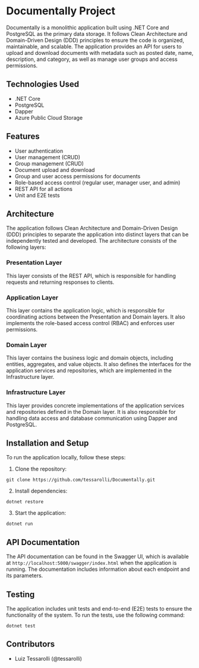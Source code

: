 # Documentally Project

Documentally is a monolithic application built using .NET Core and PostgreSQL as the primary data storage. 
It follows Clean Architecture and Domain-Driven Design (DDD) principles to ensure the code is organized, maintainable, and scalable. 
The application provides an API for users to upload and download documents with metadata such as posted date, name, description, and category, as well as manage user groups and access permissions.

## Technologies Used
- .NET Core
- PostgreSQL
- Dapper
- Azure Public Cloud Storage

## Features
- User authentication
- User management (CRUD)
- Group management (CRUD)
- Document upload and download
- Group and user access permissions for documents
- Role-based access control (regular user, manager user, and admin)
- REST API for all actions
- Unit and E2E tests

## Architecture
The application follows Clean Architecture and Domain-Driven Design (DDD) principles to separate the application into distinct layers that can be independently tested and developed. 
The architecture consists of the following layers:

### Presentation Layer
This layer consists of the REST API, which is responsible for handling requests and returning responses to clients.

### Application Layer
This layer contains the application logic, which is responsible for coordinating actions between the Presentation and Domain layers. 
It also implements the role-based access control (RBAC) and enforces user permissions.

### Domain Layer
This layer contains the business logic and domain objects, including entities, aggregates, and value objects. 
It also defines the interfaces for the application services and repositories, which are implemented in the Infrastructure layer.

### Infrastructure Layer
This layer provides concrete implementations of the application services and repositories defined in the Domain layer. 
It is also responsible for handling data access and database communication using Dapper and PostgreSQL.

## Installation and Setup
To run the application locally, follow these steps:

1. Clone the repository:

`git clone https://github.com/tessarolli/Documentally.git`

2. Install dependencies:

`dotnet restore`

3. Start the application:

`dotnet run`


## API Documentation
The API documentation can be found in the Swagger UI, which is available at `http://localhost:5000/swagger/index.html` when the application is running. The documentation includes information about each endpoint and its parameters.

## Testing
The application includes unit tests and end-to-end (E2E) tests to ensure the functionality of the system. To run the tests, use the following command:

`dotnet test`


## Contributors
- Luiz Tessarolli (@tessarolli)
